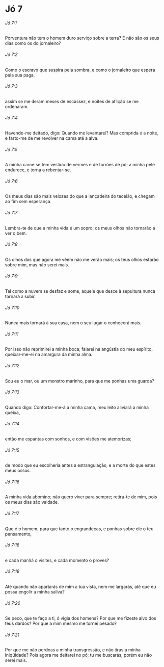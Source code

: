 # Jó 7

###### Jó 7:1

Porventura não tem o homem duro serviço sobre a terra? E não são os seus dias como os do jornaleiro?

###### Jó 7:2

Como o escravo que suspira pela sombra, e como o jornaleiro que espera pela sua paga,

###### Jó 7:3

assim se me deram meses de escassez, e noites de aflição se me ordenaram.

###### Jó 7:4

Havendo-me deitado, digo: Quando me levantarei? Mas comprida é a noite, e farto-me de me revolver na cama até a alva.

###### Jó 7:5

A minha carne se tem vestido de vermes e de torrões de pó; a minha pele endurece, e torna a rebentar-se.

###### Jó 7:6

Os meus dias são mais velozes do que a lançadeira do tecelão, e chegam ao fim sem esperança.

###### Jó 7:7

Lembra-te de que a minha vida é um sopro; os meus olhos não tornarão a ver o bem.

###### Jó 7:8

Os olhos dos que agora me vêem não me verão mais; os teus olhos estarão sobre mim, mas não serei mais.

###### Jó 7:9

Tal como a nuvem se desfaz e some, aquele que desce à sepultura nunca tornará a subir.

###### Jó 7:10

Nunca mais tornará à sua casa, nem o seu lugar o conhecerá mais.

###### Jó 7:11

Por isso não reprimirei a minha boca; falarei na angústia do meu espírito, queixar-me-ei na amargura da minha alma.

###### Jó 7:12

Sou eu o mar, ou um monstro marinho, para que me ponhas uma guarda?

###### Jó 7:13

Quando digo: Confortar-me-á a minha cama, meu leito aliviará a minha queixa,

###### Jó 7:14

então me espantas com sonhos, e com visões me atemorizas;

###### Jó 7:15

de modo que eu escolheria antes a estrangulação, e a morte do que estes meus ossos.

###### Jó 7:16

A minha vida abomino; não quero viver para sempre; retira-te de mim, pois os meus dias são vaidade.

###### Jó 7:17

Que é o homem, para que tanto o engrandeças, e ponhas sobre ele o teu pensamento,

###### Jó 7:18

e cada manhã o visites, e cada momento o proves?

###### Jó 7:19

Até quando não apartarás de mim a tua vista, nem me largarás, até que eu possa engolir a minha saliva?

###### Jó 7:20

Se peco, que te faço a ti, ó vigia dos homens? Por que me fizeste alvo dos teus dardos? Por que a mim mesmo me tornei pesado?

###### Jó 7:21

Por que me não perdoas a minha transgressão, e não tiras a minha iniqüidade? Pois agora me deitarei no pó; tu me buscarás, porém eu não serei mais.

